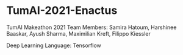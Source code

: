 # TumAI-2021-Enactus
TumAI Makeathon 2021
Team Members: Samira Hatoum, Harshinee Baaskar, Ayush Sharma, Maximilian Kreft, Filippo Kiessler

Deep Learning Language: Tensorflow
